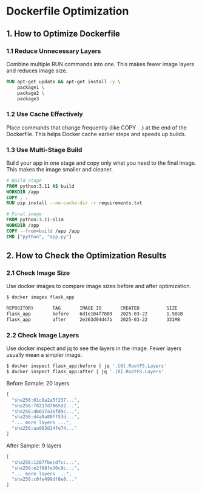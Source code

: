 # Dockerfile Optimization

## 1. How to Optimize Dockerfile

### 1.1 Reduce Unnecessary Layers
Combine multiple RUN commands into one. This makes fewer image layers and reduces image size.

```dockerfile
RUN apt-get update && apt-get install -y \
    package1 \
    package2 \
    package3
```

### 1.2 Use Cache Effectively
Place commands that change frequently (like COPY . .) at the end of the Dockerfile. This helps Docker cache earlier steps and speeds up builds.

### 1.3 Use Multi-Stage Build
Build your app in one stage and copy only what you need to the final image. This makes the image smaller and cleaner.

```dockerfile
# Build stage
FROM python:3.11 AS build
WORKDIR /app
COPY . .
RUN pip install --no-cache-dir -r requirements.txt

# Final image
FROM python:3.11-slim
WORKDIR /app
COPY --from=build /app /app
CMD ["python", "app.py"]
```


## 2. How to Check the Optimization Results

### 2.1 Check Image Size

Use docker images to compare image sizes before and after optimization.

```bash
$ docker images flask_app

REPOSITORY       TAG       IMAGE ID       CREATED          SIZE
flask_app        before    6d1e104f7809   2025-03-22       1.58GB
flask_app        after     2e363d04d47b   2025-03-22       331MB
```

### 2.2 Check Image Layers
Use docker inspect and jq to see the layers in the image. Fewer layers usually mean a simpler image.

```bash
$ docker inspect flask_app:before | jq '.[0].RootFS.Layers'
$ docker inspect flask_app:after | jq '.[0].RootFS.Layers'
```

Before Sample: 20 layers
```json
[
  "sha256:01c9a2a5f237...",
  "sha256:f8217d7865d2...",
  "sha256:4b017a36fd9c...",
  "sha256:d4a8a80ff53d...",
  "... more layers ...",
  "sha256:aa903d14fe74..."
]
```

After Sample: 9 layers
```json
[
  "sha256:1287fbecdfcc...",
  "sha256:e2f88fe30c9c...",
  "... more layers ...",
  "sha256:c0fe499df8e8..."
]
```